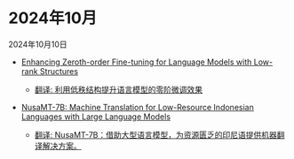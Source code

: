 # 2024年10月

2024年10月10日

- [Enhancing Zeroth-order Fine-tuning for Language Models with Low-rank Structures](2024年10月10日/Enhancing_Zeroth-order_Fine-tuning_for_Language_Models_with_Low-rank_Structures.md)

    - [翻译: 利用低秩结构提升语言模型的零阶微调效果](2024年10月10日/Enhancing_Zeroth-order_Fine-tuning_for_Language_Models_with_Low-rank_Structures.md)

- [NusaMT-7B: Machine Translation for Low-Resource Indonesian Languages with Large Language Models](2024年10月10日/NusaMT-7B_Machine_Translation_for_Low-Resource_Indonesian_Languages_with_Large_Language_Models.md)

    - [翻译: NusaMT-7B：借助大型语言模型，为资源匮乏的印尼语提供机器翻译解决方案。](2024年10月10日/NusaMT-7B_Machine_Translation_for_Low-Resource_Indonesian_Languages_with_Large_Language_Models.md)